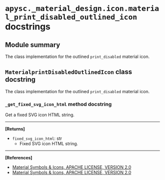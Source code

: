 # `apysc._material_design.icon.material_print_disabled_outlined_icon` docstrings

## Module summary

The class implementation for the outlined `print_disabled` material icon.

## `MaterialprintDisabledOutlinedIcon` class docstring

The class implementation for the outlined `print_disabled` material icon.

### `_get_fixed_svg_icon_html` method docstring

Get a fixed SVG icon HTML string.<hr>

**[Returns]**

- `fixed_svg_icon_html`: str
  - Fixed SVG icon HTML string.

<hr>

**[References]**

- [Material Symbols & Icons, APACHE LICENSE, VERSION 2.0](https://fonts.google.com/icons?icon.size=24&icon.color=%23e8eaed)
- [Material Symbols & Icons, APACHE LICENSE, VERSION 2.0](https://www.apache.org/licenses/LICENSE-2.0.html)